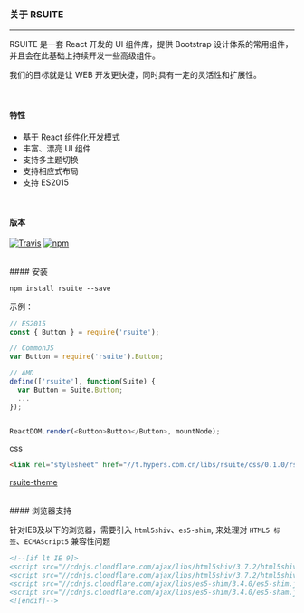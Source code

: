 

### 关于 RSUITE
------

RSUITE 是一套 React 开发的 UI 组件库，提供 Bootstrap 设计体系的常用组件，并且会在此基础上持续开发一些高级组件。

我们的目标就是让 WEB 开发更快捷，同时具有一定的灵活性和扩展性。



<br/>

#### 特性

- 基于 React 组件化开发模式
- 丰富、漂亮 UI 组件
- 支持多主题切换
- 支持相应式布局
- 支持 ES2015

<br/>

#### 版本

[![Travis](https://travis-ci.org/rsuite/rsuite.svg?branch=master)](https://travis-ci.org/rsuite/rsuite)
[![npm](https://badge.fury.io/js/rsuite.svg)](https://www.npmjs.com/package/rsuite)

<br/>
#### 安装

```
npm install rsuite --save
```


示例：

```js
// ES2015
const { Button } = require('rsuite');

// CommonJS
var Button = require('rsuite').Button;

// AMD
define(['rsuite'], function(Suite) {
  var Button = Suite.Button;
  ...
});


ReactDOM.render(<Button>Button</Button>, mountNode);
```

css

```html
<link rel="stylesheet" href="//t.hypers.com.cn/libs/rsuite/css/0.1.0/rsuite.min.css">
```
[rsuite-theme](https://github.com/rsuite/rsuite-theme)

<br/>
#### 浏览器支持

针对IE8及以下的浏览器，需要引入 `html5shiv`、`es5-shim`, 来处理对 `HTML5 标签`、`ECMAScript5` 兼容性问题

```html
<!--[if lt IE 9]>
<script src="//cdnjs.cloudflare.com/ajax/libs/html5shiv/3.7.2/html5shiv.min.js"></script>
<script src="//cdnjs.cloudflare.com/ajax/libs/html5shiv/3.7.2/html5shiv-printshiv.min.js"></script>
<script src="//cdnjs.cloudflare.com/ajax/libs/es5-shim/3.4.0/es5-shim.js"></script>
<script src="//cdnjs.cloudflare.com/ajax/libs/es5-shim/3.4.0/es5-sham.js"></script>
<![endif]-->
```
